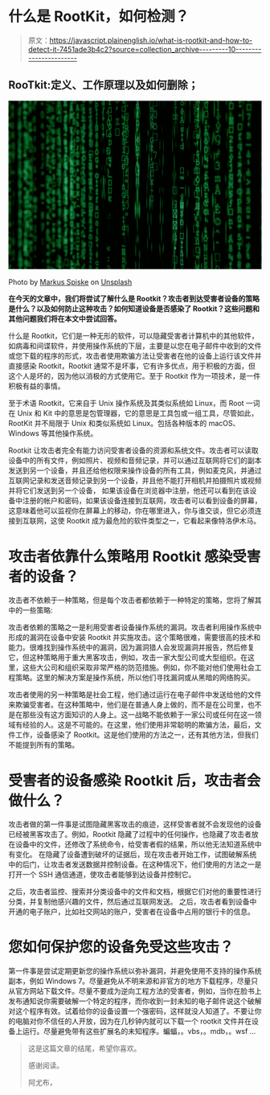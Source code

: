 # 什么是 RootKit，如何检测？

> 原文：<https://javascript.plainenglish.io/what-is-rootkit-and-how-to-detect-it-7451ade3b4c2?source=collection_archive---------10----------------------->

## RooTkit:定义、工作原理以及如何删除；

![](img/ec0308ee3ca373dc51d1c706ab6568c8.png)

Photo by [Markus Spiske](https://unsplash.com/@markusspiske?utm_source=medium&utm_medium=referral) on [Unsplash](https://unsplash.com?utm_source=medium&utm_medium=referral)

**在今天的文章中，我们将尝试了解什么是 Rootkit？攻击者到达受害者设备的策略是什么？以及如何防止这种攻击？如何知道设备是否感染了 Rootkit？这些问题和其他问题我们将在本文中尝试回答。**

什么是 Rootkit，它们是一种无形的软件，可以隐藏受害者计算机中的其他软件，如病毒和间谍软件，并使用操作系统的下层，主要是以您在电子邮件中收到的文件或您下载的程序的形式，攻击者使用欺骗方法让受害者在他的设备上运行该文件并直接感染 Rootkit，Rootkit 通常不是坏事，它有许多优点，用于积极的方面，但这个人是坏的，因为他以消极的方式使用它。至于 Rootkit 作为一项技术，是一件积极有益的事情。

至于术语 Rootkit，它来自于 Unix 操作系统及其类似系统如 Linux，而 Root 一词在 Unix 和 Kit 中的意思是包管理器，它的意思是工具包或一组工具，尽管如此，RootKit 并不局限于 Unix 和类似系统如 Linux。包括各种版本的 macOS、Windows 等其他操作系统。

Rootkit 让攻击者完全有能力访问受害者设备的资源和系统文件。攻击者可以读取设备中的所有文件，例如照片、视频和音频记录，并可以通过互联网将它们的副本发送到另一个设备，并且还给他权限来操作设备的所有工具，例如麦克风，并通过互联网记录和发送音频记录到另一个设备，并且他不能打开相机并拍摄照片或视频并将它们发送到另一个设备， 如果该设备在浏览器中注册，他还可以看到在该设备中注册的帐户和密码，如果该设备连接到互联网，攻击者可以看到设备的屏幕，这意味着他可以监视你在屏幕上的移动，你在哪里进入，你与谁交谈，但它必须连接到互联网，这使 Rootkit 成为最危险的软件类型之一，它看起来像特洛伊木马。

# **攻击者依靠什么策略用 Rootkit 感染受害者的设备？**

攻击者不依赖于一种策略，但是每个攻击者都依赖于一种特定的策略，您将了解其中的一些策略:

攻击者依赖的策略之一是利用受害者设备操作系统的漏洞。攻击者利用操作系统中形成的漏洞在设备中安装 Rootkit 并实施攻击。这个策略很难，需要很高的技术和能力。很难找到操作系统中的漏洞，因为漏洞猎人会发现漏洞并报告，然后修复它，但这种策略用于重大黑客攻击，例如，攻击一家大型公司或大型组织。在这里，这些大公司和组织采取非常严格的防范措施。例如，你不能对他们使用社会工程策略。这里的解决方案是操作系统，所以他们寻找漏洞或从黑暗的网络购买。

攻击者使用的另一种策略是社会工程，他们通过运行在电子邮件中发送给他的文件来欺骗受害者。在这种策略中，他们是在普通人身上做的，而不是在公司里，也不是在那些没有这方面知识的人身上。这一战略不能依赖于一家公司或任何在这一领域有经验的人。这是不可能的。在这里，他们使用非常聪明的欺骗方法，最后，文件工作，设备感染了 Rootkit。这是他们使用的方法之一，还有其他方法，但我们不能提到所有的策略。

# 受害者的设备感染 Rootkit 后，攻击者会做什么？

攻击者做的第一件事是试图隐藏黑客攻击的痕迹，这样受害者就不会发现他的设备已经被黑客攻击了。例如，Rootkit 隐藏了过程中的任何操作，也隐藏了攻击者放在设备中的文件，还修改了系统命令，给受害者假的结果，所以他无法知道系统中有变化。
在隐藏了设备遭到破坏的证据后，现在攻击者开始工作，试图破解系统中的后门，让攻击者发送数据并控制设备。在这种情况下，他们使用的方法之一是打开一个 SSH 通信通道，使攻击者能够到达设备并控制它。

之后，攻击者监控、搜索并分类设备中的文件和文档，根据它们对他的重要性进行分类，并复制他感兴趣的文件，然后通过互联网发送。
之后，攻击者看到设备中开通的电子账户，比如社交网站的账户，受害者在设备中占用的银行卡的信息。

# 您如何保护您的设备免受这些攻击？

第一件事是尝试定期更新您的操作系统以弥补漏洞，并避免使用不支持的操作系统副本，例如 Windows 7。尽量避免从不明来源和非官方的地方下载程序，尽量只从官方网站下载文件。尽量不要成为逆向工程方法的受害者，例如，当你在脸书上发布通知说你需要破解一个特定的程序，而你收到一封未知的电子邮件说这个破解对这个程序有效。试着给你的设备设置一个强密码，这样就没人知道了。不要让你的电脑对你不信任的人开放，因为在几秒钟内就可以下载一个 rootkit 文件并在设备上运行。尽量避免带有这些扩展名的未知程序。蝙蝠，。vbs，。mdb，。wsf …

> 这是这篇文章的结尾，希望你喜欢。
> 
> 感谢阅读。
> 
> 阿尤布，